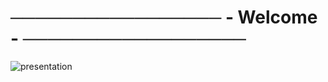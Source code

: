 # ───────────────── - Welcome - ──────────────────



![presentation](https://media.discordapp.net/attachments/1029068162089619538/1029826349373861958/Brown_Beige_Playful_Illustration_Advocacy_Pet_Adoption_Presentation.png?width=1193&height=671)
